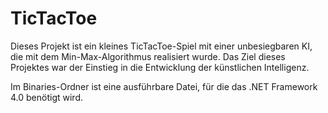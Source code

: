 # TicTacToe

Dieses Projekt ist ein kleines TicTacToe-Spiel mit einer unbesiegbaren KI, die mit dem Min-Max-Algorithmus realisiert wurde. Das Ziel dieses Projektes war der Einstieg in die Entwicklung der künstlichen Intelligenz.

Im Binaries-Ordner ist eine ausführbare Datei, für die das .NET Framework 4.0 benötigt wird.
